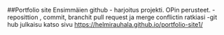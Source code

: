 ##Portfolio site
Ensimmäien github - harjoitus projekti.
OPin perusteet.
-reposittion , commit, branchit
pull request ja merge conflictin ratkiasi 
-git hub julkaisu 
katso sivu https://helmirauhala.github.io/portfolio-site1/
